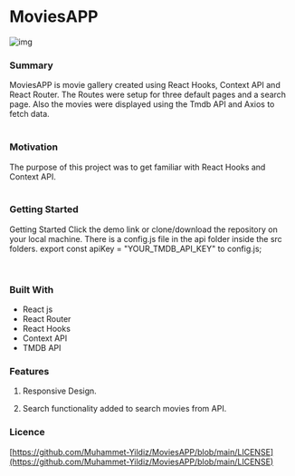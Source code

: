 # MoviesAPP
 
 
 ![img](https://user-images.githubusercontent.com/72153125/131266278-a1107d9a-aeda-4c66-89b1-22d041138c80.png)
 
 
 
 
 ### Summary
 
MoviesAPP is movie gallery created using React Hooks, Context API and React Router. The Routes were setup for three default pages and a search page. Also the movies were displayed using the Tmdb API and Axios to fetch data.
 <br> 
<br> 
 ### Motivation
The purpose of this project was to get familiar with React Hooks and Context API.
<br> 
<br> 
 
 ###  Getting Started

Getting Started
Click the demo link or clone/download the repository on your local machine. There is a config.js file in the api folder inside the src folders. export const apiKey = "YOUR_TMDB_API_KEY" to config.js;
 
<br> 
 
 
### Built With

- React js
- React Router
- React Hooks
- Context API
- TMDB API


### Features
1. Responsive Design.

2. Search functionality added to search movies from API.



### Licence

[https://github.com/Muhammet-Yildiz/MoviesAPP/blob/main/LICENSE](https://github.com/Muhammet-Yildiz/MoviesAPP/blob/main/LICENSE)



